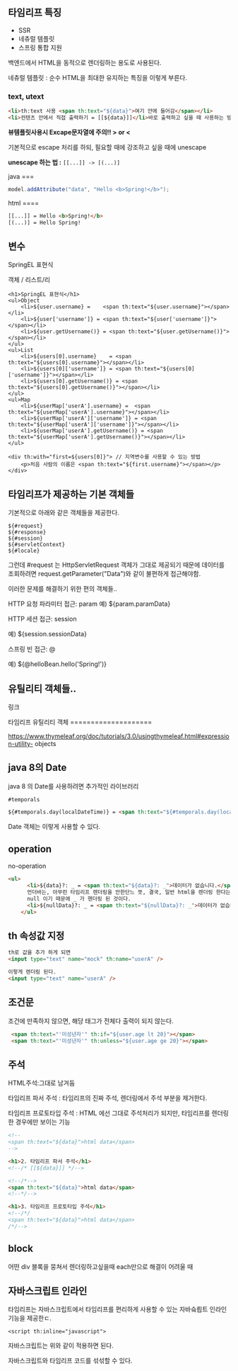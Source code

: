 ## 타임리프 특징
- SSR
- 네츄럴 템플릿
- 스프링 통합 지원 

백엔드에서 HTML을 동적으로 렌더링하는 용도로 사용된다.

네츄럴 템플릿 : 순수 HTML을 최대한 유지하는 특징을 이렇게 부른다. 

### text, utext

```html
<li>th:text 사용 <span th:text="${data}">여기 안에 들어감</span></li>
<li>컨텐츠 안에서 직접 출력하기 = [[${data}]]</li>바로 출력하고 싶을 때 사용하는 방법
```

**뷰템플릿사용시 Excape문자열에 주의!! > or <**


기본적으로 escape 처리를 하되, 필요할 때에 강조하고 싶을 때에 unescape

**unescape 하는 법 :** `[[...]] -> [(...)]`

java ===

```java
model.addAttribute("data", "Hello <b>Spring!</b>");
```

html ====
```html
[[...]] = Hello <b>Spring!</b>
[(...)] = Hello Spring!
```

## 변수

SpringEL 표현식


객체 / 리스트/리
```thymeleafexpressions
<h1>SpringEL 표현식</h1>
<ul>Object
    <li>${user.username} =    <span th:text="${user.username}"></span></li>
    <li>${user['username']} = <span th:text="${user['username']}"></span></li>
    <li>${user.getUsername()} = <span th:text="${user.getUsername()}"></span></li>
</ul>
<ul>List
    <li>${users[0].username}    = <span th:text="${users[0].username}"></span></li>
    <li>${users[0]['username']} = <span th:text="${users[0]['username']}"></span></li>
    <li>${users[0].getUsername()} = <span th:text="${users[0].getUsername()}"></span></li>
</ul>
<ul>Map
    <li>${userMap['userA'].username} =  <span th:text="${userMap['userA'].username}"></span></li>
    <li>${userMap['userA']['username']} = <span th:text="${userMap['userA']['username']}"></span></li>
    <li>${userMap['userA'].getUsername()} = <span th:text="${userMap['userA'].getUsername()}"></span></li>
</ul>
```

```thymeleafexpressions
<div th:with="first=${users[0]}"> // 지역변수를 사용할 수 있는 방법 
    <p>처음 사람의 이름은 <span th:text="${first.username}"></span></p>
</div>
```

## 타임리프가 제공하는 기본 객체들

기본적으로 아래와 같은 객체들을 제공한다. 

```
${#request}
${#response}
${#session} 
${#servletContext} 
${#locale}
```


그런데 #request 는 HttpServletRequest 객체가 그대로 제공되기 때문에 데이터를 조회하려면 request.getParameter("Data")와 같이 불편하게 접근해야함. 

이러한 문제를 해결하기 위한 편의 객체들.. 


HTTP 요청 파라미터 접근: param 예) ${param.paramData}

HTTP 세션 접근: session

예) ${session.sessionData}

스프링 빈 접근: @

예) ${@helloBean.hello('Spring!')}


## 유틸리티 객체들..

링크

타임리프 유틸리티 객체 ====================

https://www.thymeleaf.org/doc/tutorials/3.0/usingthymeleaf.html#expression-utility- objects

## java 8의 Date

java 8 의 Date를 사용하려면 추가적인 라이브러리

`#temporals`


```html
${#temporals.day(localDateTime)} = <span th:text="${#temporals.day(localDateTime)}"></span>
```

Date 객체는 이렇게 사용할 수 있다. 

## operation 

no-operation

```html
<ul>
      <li>${data}?: _ = <span th:text="${data}?: _">데이터가 없습니다.</span></li>
      언더바는, 아무런 타임리프 렌더링을 안한단느 뜻, 결국, 일반 html을 렌더링 한다는 뜻
      null 이기 때문에 _ 가 헨더링 된 것이다. 
      <li>${nullData}?: _ = <span th:text="${nullData}?: _">데이터가 없습니다.</span></li>
    </ul>
```

## th 속성값 지정

```html
th로 값을 추가 하게 되면 
<input type="text" name="mock" th:name="userA" />

이렇게 렌더링 된다. 
<input type="text" name="userA" />
```

## 조건문 

조건에 만족하지 않으면, 해당 태그가 전체다 출력이 되지 않는다. 
```html
 <span th:text="'미성년자'" th:if="${user.age lt 20}"></span>
 <span th:text="'미성년자'" th:unless="${user.age ge 20}"></span>
```

## 주석

HTML주석:그대로 남겨둠

타임리프 파서 주석 : 타임리프의 진짜 주석, 렌더링에서 주석 부분을 제거한다. 

타임리프 프로토타입 주석 : HTML 에선 그대로 주석처리가 되지만, 타임리프를 렌더링 한 경우에만 보이는 기능

```html
<!--
<span th:text="${data}">html data</span>
-->

<h1>2. 타임리프 파서 주석</h1>
<!--/* [[${data}]] */-->

<!--/*-->
<span th:text="${data}">html data</span>
<!--*/-->

<h1>3. 타임리프 프로토타입 주석</h1>
<!--/*/
<span th:text="${data}">html data</span>
/*/-->
```

## block

어떤 div 블록을 뭉쳐서 렌더링하고싶을때 each만으로 해결이 어려울 때 

## 자바스크립트 인라인

타임리프는 자바스크립트에서 타임리프를 편리하게 사용할 수 있는 자바슼릡트 인라인 기능을 제공한ㄷ. 

`<script th:inline="javascript">`

자바스크립트는 위와 같이 적용하면 된다. 

자바스크립트와 타임리프 코드를 섞섞할 수 있다. 

